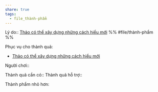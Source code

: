 ```yaml
---
share: true
tags:
  - file_thành-phẩm
---
```


Lý do:: [Thảo có thể xây dựng những cách hiểu mới](../../Th%C3%A0nh%20qu%E1%BA%A3%20mong%20mu%E1%BB%91n%20(outcome)/Th%E1%BA%A3o%20c%C3%B3%20th%E1%BB%83%20x%C3%A2y%20d%E1%BB%B1ng%20nh%E1%BB%AFng%20c%C3%A1ch%20hi%E1%BB%83u%20m%E1%BB%9Bi.md)
%%
#file/thành-phẩm
%%

Phục vụ cho thành quả:
- [Thảo có thể xây dựng những cách hiểu mới](../../Th%C3%A0nh%20qu%E1%BA%A3%20mong%20mu%E1%BB%91n%20(outcome)/Th%E1%BA%A3o%20c%C3%B3%20th%E1%BB%83%20x%C3%A2y%20d%E1%BB%B1ng%20nh%E1%BB%AFng%20c%C3%A1ch%20hi%E1%BB%83u%20m%E1%BB%9Bi.md)

Người chơi:: 

Thành quả cần có::
Thành quả hỗ trợ::

Thành phẩm nhỏ hơn:

